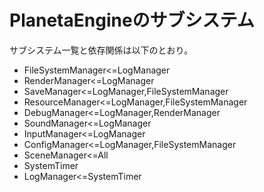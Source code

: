 # PlanetaEngineのサブシステム

サブシステム一覧と依存関係は以下のとおり。

- FileSystemManager<=LogManager
- RenderManager<=LogManager
- SaveManager<=LogManager,FileSystemManager
- ResourceManager<=LogManager,FileSystemManager
- DebugManager<=LogManager,RenderManager
- SoundManager<=LogManager
- InputManager<=LogManager
- ConfigManager<=LogManager,FileSystemManager
- SceneManager<=All
- SystemTimer
- LogManager<=SystemTimer
